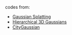 codes from:
- [Gaussian Splatting](https://github.com/graphdeco-inria/gaussian-splatting)
- [Hierarchical 3D Gaussians](https://github.com/graphdeco-inria/hierarchical-3d-gaussians)
- [CityGaussian](https://github.com/DekuLiuTesla/CityGaussian)
